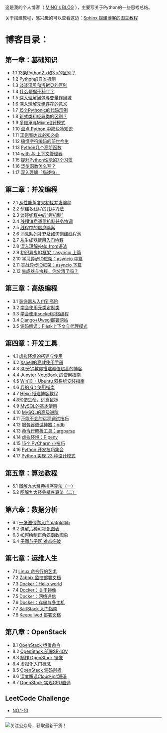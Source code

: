
这是我的个人博客（ [MING's BLOG](http://python-online.cn/) ），主要写关于Python的一些思考总结。

关于搭建教程，感兴趣的可以查看这边：[Sphinx 搭建博客的图文教程](https://github.com/BingmingWong/MING-BLOG/blob/master/source/c04/c04_03.rst)

# 博客目录：

## 第一章：基础知识
- 1.1 [13条Python2.x和3.x的区别？](http://mings-blog.readthedocs.io/zh_CN/latest/c01/c01_01.html)
- 1.2 [Python的自省机制](http://mings-blog.readthedocs.io/zh_CN/latest/c01/c01_02.html)
- 1.3 [谈谈深贝和浅拷贝的区别](http://mings-blog.readthedocs.io/zh_CN/latest/c01/c01_03.html)
- 1.4 [什么是猴子补丁？](http://mings-blog.readthedocs.io/zh_CN/latest/c01/c01_04.html)
- 1.5 [深入理解闭包与变量作用域](http://mings-blog.readthedocs.io/zh_CN/latest/c01/c01_05.html)
- 1.6 [深入理解元组存在的意义](http://mings-blog.readthedocs.io/zh_CN/latest/c01/c01_07.html)
- 1.7 [15个Pythonic的代码示例](https://mings-blog.readthedocs.io/zh_CN/latest/c01/c01_06.html)
- 1.8 [新式类和经典类的区别？](https://mings-blog.readthedocs.io/zh_CN/latest/c01/c01_08.html)
- 1.9 [多继承与Mixin设计模式](https://mings-blog.readthedocs.io/zh_CN/latest/c01/c01_09.html)
- 1.10 [盘点 Python 中那些冷知识](https://mings-blog.readthedocs.io/zh_CN/latest/c01/c01_10.html)
- 1.11 [正则表达式必知必会](http://python-online.cn/zh_CN/latest/c01/c01_11.html)
- 1.12 [搞懂字符编码的前世今生](http://python-online.cn/zh_CN/latest/c01/c01_12.html)
- 1.13 [Python几个高阶函数](http://python-online.cn/zh_CN/latest/c01/c01_13.html)
- 1.14 [with 与 上下文管理器](http://python-online.cn/zh_CN/latest/c01/c01_14.html)
- 1.15 [提升Python性能的7个习惯](http://python-online.cn/zh_CN/latest/c01/c01_15.html)
- 1.16 [泛型函数怎么写？](http://python-online.cn/zh_CN/latest/c01/c01_16.html)
- 1.17 [深入理解「描述符」](http://python-online.cn/zh_CN/latest/c01/c01_17.html)

## 第二章：并发编程
- 2.1 [从性能角度来初探并发编程](http://mings-blog.readthedocs.io/zh_CN/latest/c02/c02_01.html)
- 2.2 [创建多线程的几种方法](http://mings-blog.readthedocs.io/zh_CN/latest/c02/c02_02.html)
- 2.3 [谈谈线程中的“锁机制”](http://mings-blog.readthedocs.io/zh_CN/latest/c02/c02_03.html)
- 2.4 [线程消息通信机制任务协调](http://mings-blog.readthedocs.io/zh_CN/latest/c02/c02_04.html)
- 2.5 [线程中的信息隔离](http://mings-blog.readthedocs.io/zh_CN/latest/c02/c02_05.html)
- 2.6 [消息队列补充及如何创建线程池](http://mings-blog.readthedocs.io/zh_CN/latest/c02/c02_06.html)
- 2.7 [从生成器使用入门协程](http://mings-blog.readthedocs.io/zh_CN/latest/c02/c02_07.html)
- 2.8 [深入理解yield from语法](http://mings-blog.readthedocs.io/zh_CN/latest/c02/c02_08.html)
- 2.9 [初识异步IO框架：asyncio 上篇](http://mings-blog.readthedocs.io/zh_CN/latest/c02/c02_09.html)
- 2.10 [学习异步IO框架：asyncio 中篇](http://mings-blog.readthedocs.io/zh_CN/latest/c02/c02_10.html)
- 2.11 [实战异步IO框架：asyncio 下篇](http://mings-blog.readthedocs.io/zh_CN/latest/c02/c02_11.html)
- 2.12 [生成器与协程，你分清了吗？](http://python-online.cn/zh_CN/latest/c02/c02_12.html)

## 第三章：高级编程
- 3.1 [装饰器从入门到高阶](http://mings-blog.readthedocs.io/zh_CN/latest/c02/c03_01.html)
- 3.2 [学会使用元类定制类](http://mings-blog.readthedocs.io/zh_CN/latest/c02/c03_02.html)
- 3.3 [学会使用socket网络编程](http://mings-blog.readthedocs.io/zh_CN/latest/c02/c03_03.html)
- 3.4 [Django+Uwsgi部署网站](http://python-online.cn/zh_CN/latest/c03/c03_04.html)
- 3.5 [源码解读：Flask上下文与代理模式](http://python-online.cn/zh_CN/latest/c03/c03_05.html)

## 第四章：开发工具
- 4.1 [虚拟环境的搭建与使用](http://mings-blog.readthedocs.io/zh_CN/latest/c02/c04_01.html)
- 4.2 [Xshell的高效使用手册](http://mings-blog.readthedocs.io/zh_CN/latest/c02/c04_02.html)
- 4.3 [30分钟教你搭建顔值超高的博客](http://mings-blog.readthedocs.io/zh_CN/latest/c02/c04_03.html)
- 4.4 [Jupyter NoteBook 的使用指南](https://mings-blog.readthedocs.io/zh_CN/latest/c04/c04_04.html)
- 4.5 [Win10 + Ubuntu 双系统安装指南](https://mings-blog.readthedocs.io/zh_CN/latest/c04/c04_05.html)
- 4.6 [我的 Git 使用指南](http://python-online.cn/zh_CN/latest/c04/c04_06.html)
- 4.7 [ Hexo 搭建博客教程](http://python-online.cn/zh_CN/latest/c04/c04_07.html)
- 4.8[珍惜生命，远离鼠标](http://python-online.cn/zh_CN/latest/c04/c04_08.html)
- 4.9 [MySQL的基本使用](http://python-online.cn/zh_CN/latest/c04/c04_09.html)
- 4.10 [MySQL的高级进阶](http://python-online.cn/zh_CN/latest/c04/c04_10.html)
- 4.11 [不能不会的远程调试技巧](http://python-online.cn/zh_CN/latest/c04/c04_11.html)
- 4.12 [服务器调试神器：pdb](http://python-online.cn/zh_CN/latest/c04/c04_12.html)
- 4.13 [命令行解析工具：argparse](http://python-online.cn/zh_CN/latest/c04/c04_13.html)
- 4.14 [虚拟环境：Pipenv](http://python-online.cn/zh_CN/latest/c04/c04_14.html)
- 4.15 [15个 PyCharm 小技巧](http://python-online.cn/zh_CN/latest/c04/c04_15.html)
- 4.16 [Python 开发技巧集合](http://python-online.cn/zh_CN/latest/c04/c04_16.html)
- 4.17 [Python 实现 23 种设计模式](http://python-online.cn/zh_CN/latest/c04/c04_17.html)

## 第五章：算法教程
- 5.1 [图解九大经典排序算法（一）](http://mings-blog.readthedocs.io/zh_CN/latest/c02/c05_01.html)
- 5.2 [图解九大经典排序算法（二）](http://mings-blog.readthedocs.io/zh_CN/latest/c02/c05_02.html)

## 第六章：数据分析
- 6.1 [一张图带你入门matplotlib](https://mings-blog.readthedocs.io/zh_CN/latest/c06/c06_01.html)
- 6.2 [详解六种可视化图表](https://mings-blog.readthedocs.io/zh_CN/latest/c06/c06_02.html)
- 6.3 [如何绘制正余弦函数图象](https://mings-blog.readthedocs.io/zh_CN/latest/c06/c06_03.html)
- 6.4 [子图与子区 难点突破](https://mings-blog.readthedocs.io/zh_CN/latest/c06/c06_04.html)

## 第七章：运维人生

- 7.1 [Linux 命令行的艺术](http://python-online.cn/zh_CN/latest/c07/c07_01.html)
- 7.2 [Zabbix 监控部署文档](http://python-online.cn/zh_CN/latest/c07/c07_02.html)
- 7.3 [Docker：Hello world](http://python-online.cn/zh_CN/latest/c07/c07_03.html)
- 7.4 [Docker：关于镜像](http://python-online.cn/zh_CN/latest/c07/c07_04.html)
- 7.5 [Docker：网络通信](http://python-online.cn/zh_CN/latest/c07/c07_05.html)
- 7.6 [Docker：存储与多主机](http://python-online.cn/zh_CN/latest/c07/c07_06.html)
- 7.7 [SaltStack 入门指南](http://python-online.cn/zh_CN/latest/c07/c07_07.html)
- 7.8 [Keepalived 部署文档](http://python-online.cn/zh_CN/latest/c07/c07_08.html)

## 第八章：OpenStack

- 8.1 [OpenStack 运维命令](http://python-online.cn/zh_CN/latest/c08/c08_01.html)
- 8.2 [OpenStack 部署SR-IOV](http://python-online.cn/zh_CN/latest/c08/c08_02.html)
- 8.3 [制作 OpenStack 镜像](http://python-online.cn/zh_CN/latest/c08/c08_03.html)
- 8.4 [虚拟化入门概念](http://python-online.cn/zh_CN/latest/c08/c08_04.html)
- 8.5 [OpenStack 源码剖析](http://python-online.cn/zh_CN/latest/c08/c08_05.html)
- 8.6 [深度解读Cloud-init源码](http://python-online.cn/zh_CN/latest/c08/c08_06.html)
- 8.7 [OpenStack 实现GPU直通](http://python-online.cn/zh_CN/latest/c08/c08_07.html)

## LeetCode Challenge

- [NO.1-10](http://mings-blog.readthedocs.io/zh_CN/latest/lc01/1-10.html)

---
![关注公众号，获取最新干货！](http://image.python-online.cn/20190511161447.png)
